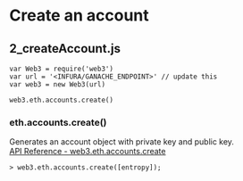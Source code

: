 # Create an account  
## 2_createAccount.js  
```
var Web3 = require('web3')
var url = '<INFURA/GANACHE_ENDPOINT>' // update this
var web3 = new Web3(url)

web3.eth.accounts.create()
```

### eth.accounts.create()  
Generates an account object with private key and public key.  
[API Reference - web3.eth.accounts.create](https://web3js.readthedocs.io/en/v1.3.0/web3-eth-accounts.html?highlight=create#create)
```
> web3.eth.accounts.create([entropy]);
```
